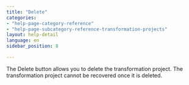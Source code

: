 ```yaml
---
title: "Delete"
categories:
- "help-page-category-reference"
- "help-page-subcategory-reference-transformation-projects"
layout: help-detail
language: en
sidebar_position: 8

---
```


The Delete button allows you to delete the transformation project. The transformation project cannot be recovered once it is deleted.
